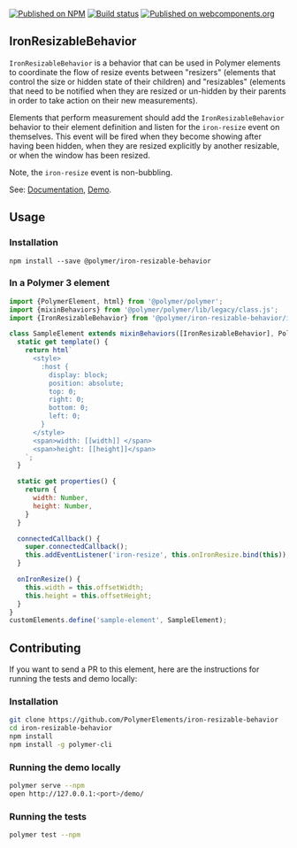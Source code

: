 [![Published on NPM](https://img.shields.io/npm/v/@polymer/iron-resizable-behavior.svg)](https://www.npmjs.com/package/@polymer/iron-resizable-behavior)
[![Build status](https://travis-ci.org/PolymerElements/iron-resizable-behavior.svg?branch=master)](https://travis-ci.org/PolymerElements/iron-resizable-behavior)
[![Published on webcomponents.org](https://img.shields.io/badge/webcomponents.org-published-blue.svg)](https://webcomponents.org/element/@polymer/iron-resizable-behavior)

## IronResizableBehavior

`IronResizableBehavior` is a behavior that can be used in Polymer elements to coordinate the flow of resize events
between "resizers" (elements that control the size or hidden state of their children) and "resizables" (elements that
need to be notified when they are resized or un-hidden by their parents in order to take action on their new
measurements).

Elements that perform measurement should add the `IronResizableBehavior` behavior to their element definition and listen
for the `iron-resize` event on themselves. This event will be fired when they become showing after having been hidden,
when they are resized explicitly by another resizable, or when the window has been resized.

Note, the `iron-resize` event is non-bubbling.

See: [Documentation](https://www.webcomponents.org/element/@polymer/iron-resizable-behavior),
[Demo](https://www.webcomponents.org/element/@polymer/iron-resizable-behavior/demo/demo/index.html).

## Usage

### Installation

```
npm install --save @polymer/iron-resizable-behavior
```

### In a Polymer 3 element

```js
import {PolymerElement, html} from '@polymer/polymer';
import {mixinBehaviors} from '@polymer/polymer/lib/legacy/class.js';
import {IronResizableBehavior} from '@polymer/iron-resizable-behavior/iron-resizable-behavior.js';

class SampleElement extends mixinBehaviors([IronResizableBehavior], PolymerElement) {
  static get template() {
    return html`
      <style>
        :host {
          display: block;
          position: absolute;
          top: 0;
          right: 0;
          bottom: 0;
          left: 0;
        }
      </style>
      <span>width: [[width]] </span>
      <span>height: [[height]]</span>
    `;
  }

  static get properties() {
    return {
      width: Number,
      height: Number,
    }
  }

  connectedCallback() {
    super.connectedCallback();
    this.addEventListener('iron-resize', this.onIronResize.bind(this));
  }

  onIronResize() {
    this.width = this.offsetWidth;
    this.height = this.offsetHeight;
  }
}
customElements.define('sample-element', SampleElement);
```

## Contributing

If you want to send a PR to this element, here are the instructions for running the tests and demo locally:

### Installation

```sh
git clone https://github.com/PolymerElements/iron-resizable-behavior
cd iron-resizable-behavior
npm install
npm install -g polymer-cli
```

### Running the demo locally

```sh
polymer serve --npm
open http://127.0.0.1:<port>/demo/
```

### Running the tests

```sh
polymer test --npm
```